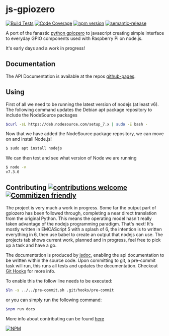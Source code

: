 # js-gpiozero

[![Build Tests](https://travis-ci.org/miketrebilcock/js-gpiozero.svg?branch=master)](https://travis-ci.org/miketrebilcock/js-gpiozero) [![Code Coverage](https://codecov.io/gh/miketrebilcock/js-gpiozero/branch/master/graph/badge.svg)](https://codecov.io/gh/miketrebilcock/js-gpiozero) [![npm version](https://badge.fury.io/js/js-gpiozero.svg)](https://badge.fury.io/js/js-gpiozero) [![semantic-release](https://img.shields.io/badge/%20%20%F0%9F%93%A6%F0%9F%9A%80-semantic--release-e10079.svg)](https://github.com/semantic-release/semantic-release)

A port of the fanastic [python gpiozero](https://github.com/RPi-Distro/python-gpiozero) to javascript creating simple interface to everyday GPIO components used with Raspberry Pi on node.js.

It's early days and a work in progress!

## Documentation
The API Documentation is available at the repos [github-pages](https://miketrebilcock.github.io/js-gpiozero/).

## Using
First of all we need to be running the latest version of nodejs (at least v6). The following command updates the Debian apt package repository to include the NodeSource packages

```bash
$curl -sL https://deb.nodesource.com/setup_7.x | sudo -E bash -
```
 
Now that we have added the NodeSource package repository, we can move on and install Node.js!

```bash
$ sudo apt install nodejs
```

We can then test and see what version of Node we are running

```bash
$ node -v
v7.3.0

```

## Contributing [![contributions welcome](https://img.shields.io/badge/contributions-welcome-brightgreen.svg?style=flat)](https://github.com/miketrebilcock/js-gpiozero/issues) [![Commitizen friendly](https://img.shields.io/badge/commitizen-friendly-brightgreen.svg)](http://commitizen.github.io/cz-cli/)

The project is very much a work in progress. Some far the output part of gpiozero has been followed through, completing a near direct translation from the original Python. This means the operating model hasn't really taken advantage of the nodejs programming paradigm.  That's next! It's mostly written in EMCAScript 5 with a splash of 6, the intention is to written everything in 6, then use babel to create an output that nodejs can use. The projects tab shows current work, planned and in progress, feel free to pick up a task and have a go.

The documentation is produced by [jsdoc](https://www.npmjs.com/package/jsdoc), enabling the api documentation to be written within the source code.  Upon committing to git, a pre-commit task will run, this runs all tests and updates the documentation. Checkout [Git Hooks](https://www.atlassian.com/git/tutorials/git-hooks/local-hooks) for more info.

To enable this the follow line needs to be executed:

```bash
$ln -s ../../pre-commit.sh .git/hooks/pre-commit
```

or you can simply run the following command:

```bash
$npm run docs
```

More info about contributing can be found [here](https://github.com/miketrebilcock/js-gpiozero/blob/master/CONTRIBUTING.md) 

[![NPM](https://nodei.co/npm/js-gpiozero.png?downloads=true&downloadRank=true&stars=true)](https://nodei.co/npm/js-gpiozero/)

